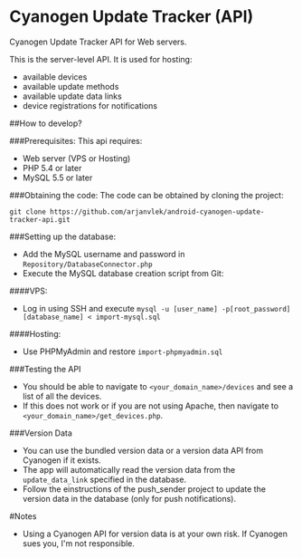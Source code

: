 # Cyanogen Update Tracker (API)
Cyanogen Update Tracker API for Web servers.

This is the server-level API. It is used for hosting:
- available devices
- available update methods
- available update data links
- device registrations for notifications

##How to develop?

###Prerequisites:
This api requires:
- Web server (VPS or Hosting)
- PHP 5.4 or later
- MySQL 5.5 or later

###Obtaining the code:
The code can be obtained by cloning the project:
```
git clone https://github.com/arjanvlek/android-cyanogen-update-tracker-api.git
```

###Setting up the database:
- Add the MySQL username and password in `Repository/DatabaseConnector.php` 
- Execute the MySQL database creation script from Git:

####VPS:
- Log in using SSH and execute `mysql -u [user_name] -p[root_password] [database_name] < import-mysql.sql`

####Hosting:
- Use PHPMyAdmin and restore `import-phpmyadmin.sql`


###Testing the API
- You should be able to navigate to `<your_domain_name>/devices` and see a list of all the devices.
- If this does not work or if you are not using Apache, then navigate to `<your_domain_name>/get_devices.php`.

###Version Data
- You can use the bundled version data or a version data API from Cyanogen if it exists.
- The app will automatically read the version data from the `update_data_link` specified in the database.
- Follow the einstructions of the push_sender project to update the version data in the database (only for push notifications).

#Notes
- Using a Cyanogen API for version data is at your own risk. If Cyanogen sues you, I'm not responsible.

